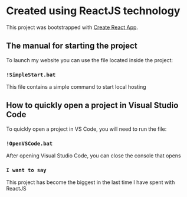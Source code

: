 # Created using ReactJS technology

This project was bootstrapped with [Create React App](https://github.com/facebook/create-react-app).

## The manual for starting the project

To launch my website you can use the file located inside the project:

### `!SimpleStart.bat`

This file contains a simple command to start local hosting

## How to quickly open a project in Visual Studio Code

To quickly open a project in VS Code, you will need to run the file:

### `!OpenVSCode.bat`

After opening Visual Studio Code, you can close the console that opens

### `I want to say`

This project has become the biggest in the last time I have spent with ReactJS
